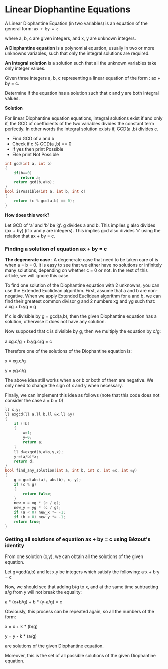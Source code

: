 # Linear Diophantine Equations

A Linear Diophantine Equation (in two variables) is an equation of the general form: `ax + by = c`

where a, b, c are given integers, and x, y are unknown integers.

**A Diophantine equation** is a polynomial equation, usually in two or more unknowns variables, such that only the integral solutions are required.

**An Integral solution** is a solution such that all the unknown variables take only integer values.

Given three integers a, b, c representing a linear equation of the form : ax + by = c. 

Determine if the equation has a solution such that x and y are both integral values.


**Solution**

For linear Diophantine equation equations, integral solutions exist if and only if, the GCD of coefficients of the two variables divides the constant term perfectly. 
In other words the integral solution exists if, GCD(a ,b) divides c.

- Find GCD of a and b
- Check if c % GCD(a ,b) == 0
- If yes then print Possible
 - Else print Not Possible
```cpp
int gcd(int a, int b) 
{ 
    if(b==0)
       return a;
    return gcd(b,a%b); 
} 
bool isPossible(int a, int b, int c) 
{ 
    return (c % gcd(a,b) == 0); 
} 
```
**How does this work?**

Let GCD of ‘a’ and ‘b’ be ‘g’. g divides a and b. This implies g also divides (ax + by) (if x and y are integers).
This implies gcd also divides ‘c’ using the relation that ax + by = c. 

### Finding a solution of equation ax + by = c

**The degenerate case** : A degenerate case that need to be taken care of is when a = b = 0. It is easy to see that we either have no solutions or infinitely many solutions, depending on whether c = 0 or not. In the rest of this article, we will ignore this case.

To find one solution of the Diophantine equation with 2 unknowns, you can use the Extended Euclidean algorithm. First, assume that a and b are non-negative. When we apply Extended Euclidean algorithm for a and b, we can find their greatest common divisor g and 2 numbers xg and yg such that: a.xg + b.yg = g

If c is divisible by g = gcd(a,b), then the given Diophantine equation has a solution, otherwise it does not have any solution. 

Now supposed that c is divisible by g, then we multiply the equation by c/g:

a.xg.c/g + b.yg.c/g = c

Therefore one of the solutions of the Diophantine equation is:

x = xg.c/g

y = yg.c/g

The above idea still works when a or b or both of them are negative. We only need to change the sign of x and y when necessary.

Finally, we can implement this idea as follows (note that this code does not consider the case a = b = 0)
```cpp
ll x,y;
ll exgcd(ll a,ll b,ll &x,ll &y)
{
    if (!b)
    {
        x=1;
        y=0;
        return a;
    }
    ll d=exgcd(b,a%b,y,x);
    y-=(a/b)*x;
    return d;
}
bool find_any_solution(int a, int b, int c, int &x, int &y)
{
    g = gcd(abs(a), abs(b), x, y);
    if (c % g)
    {
        return false;
    }
    new_x = xg * (c / g);
    new_y = yg * (c / g);
    if (a < 0) new_x *= -1;
    if (b < 0) new_y *= -1;
    return true;
}
```

### Getting all solutions of equation ax + by = c using Bézout's identity

From one solution (x,y), we can obtain all the solutions of the given equation.

Let g=gcd(a,b) and let x,y be integers which satisfy the following: a⋅x + b⋅y = c

Now, we should see that adding b/g to x, and at the same time subtracting a/g from y will not break the equality:

a * (x+b/g) + b * (y-a/g) = c

Obviously, this process can be repeated again, so all the numbers of the form:

x = x + k * (b/g)

y = y - k * (a/g)

are solutions of the given Diophantine equation.

Moreover, this is the set of all possible solutions of the given Diophantine equation.

